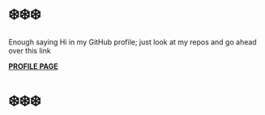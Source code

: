 # ❄️❄️❄️

Enough saying Hi in my GitHub profile; just look at my repos and go ahead over this link

**[PROFILE PAGE](https://mhnaufal.vercel.app/)**

# ❄️❄️❄️
